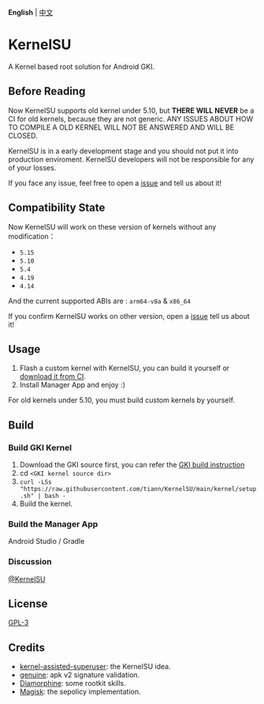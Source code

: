 **English** | [中文](README_CN.md)

# KernelSU

A Kernel based root solution for Android GKI.

## Before Reading

Now KernelSU supports old kernel under 5.10, but **THERE WILL NEVER** be a CI for old kernels, because they are not generic.
ANY ISSUES ABOUT HOW TO COMPILE A OLD KERNEL WILL NOT BE ANSWERED AND WILL BE CLOSED.

KernelSU is in a early development stage and you should not put it into production enviroment. KernelSU developers will not be responsible for any of your losses.

If you face any issue, feel free to open a [issue](https://github.com/tiann/KernelSU/issues) and tell us about it!

## Compatibility State

Now KernelSU will work on these version of kernels without any modification：

- `5.15`
- `5.10`
- `5.4`
- `4.19`
- `4.14`

And the current supported ABIs are : `arm64-v8a` & `x86_64`

If you confirm KernelSU works on other version, open a [issue](https://github.com/tiann/KernelSU/issues) tell us about it!

## Usage

1. Flash a custom kernel with KernelSU, you can build it yourself or [download it from CI](https://github.com/tiann/KernelSU/actions).
2. Install Manager App and enjoy :)

For old kernels under 5.10, you must build custom kernels by yourself.

## Build

### Build GKI Kernel

1. Download the GKI source first, you can refer the [GKI build instruction](https://source.android.com/docs/setup/build/building-kernels)
2. cd `<GKI kernel source dir>`
3. `curl -LSs "https://raw.githubusercontent.com/tiann/KernelSU/main/kernel/setup.sh" | bash -`
4. Build the kernel.

### Build the Manager App

Android Studio / Gradle

### Discussion

[@KernelSU](https://t.me/KernelSU)

## License

[GPL-3](http://www.gnu.org/copyleft/gpl.html)

## Credits

- [kernel-assisted-superuser](https://git.zx2c4.com/kernel-assisted-superuser/about/): the KernelSU idea.
- [genuine](https://github.com/brevent/genuine/): apk v2 signature validation.
- [Diamorphine](https://github.com/m0nad/Diamorphine): some rootkit skills.
- [Magisk](https://github.com/topjohnwu/Magisk): the sepolicy implementation.
